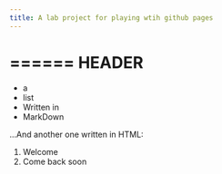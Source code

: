 ```yaml
---
title: A lab project for playing wtih github pages 
---
```


======
HEADER
======

- a
- list
- Written in 
- MarkDown

...And another one written in HTML:

<ol>
  <li>Welcome</li>
  <li>Come back soon</li>
</ol>
